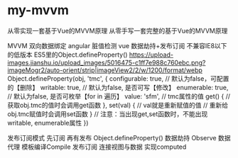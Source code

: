# my-mvvm
从零实现一套基于Vue的MVVM原理
从零手写一套完整的基于Vue的MVVM原理

MVVM 双向数据绑定  angular 脏值检测  vue 数据劫持+发布订阅
不兼容IE8以下的低版本  ES5里的Object.defineProperty()
https://upload-images.jianshu.io/upload_images/5016475-c1ff7e988c760ebc.png?imageMogr2/auto-orient/strip|imageView2/2/w/1200/format/webp
Object.defineProperty(obj, 'tmc', {
    configurable: true, // 默认为false，可配置的【删除】
    writable: true, // 默认为false, 是否可写【修改】
    enumerable: true, // 默认为false, 是否可枚举【for in 遍历】
    value: 'sfm', // tmc属性的值
    get() {
        // 获取obj.tmc的值时会调用get函数
    },
    set(val) {
        // val就是重新赋值的值
        // 重新给obj.tmc赋值时会调用set函数
    }
    // 注意：当出现get,set函数时，不能出现writable, enumerable属性
})

发布订阅模式  先订阅 再有发布
Object.defineProperty()
数据劫持 Observe
数据代理
模板编译Compile
发布订阅
连接视图与数据
实现computed